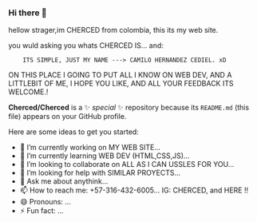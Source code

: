 ### Hi there 👋

hellow strager,im CHERCED from colombia, this its my web site.

you wuld asking you whats CHERCED IS... and:

        ITS SIMPLE, JUST MY NAME ---> CAMILO HERNANDEZ CEDIEL. xD
ON THIS PLACE I GOING TO PUT ALL I KNOW ON WEB DEV, AND A LITTLEBIT OF ME, I HOPE YOU LIKE, AND ALL YOUR FEEDBACK ITS WELCOME.!


**Cherced/Cherced** is a ✨ _special_ ✨ repository because its `README.md` (this file) appears on your GitHub profile.

Here are some ideas to get you started:

- 🔭 I’m currently working on MY WEB SITE...
- 🌱 I’m currently learning WEB DEV (HTML,CSS,JS)...
- 👯 I’m looking to collaborate on ALL AS I CAN USSLES FOR YOU...
- 🤔 I’m looking for help with SIMILAR PROYECTS...
- 💬 Ask me about anythink...
- 📫 How to reach me: +57-316-432-6005... IG: CHERCED, and HERE !!
- 😄 Pronouns: ...
- ⚡ Fun fact: ...

